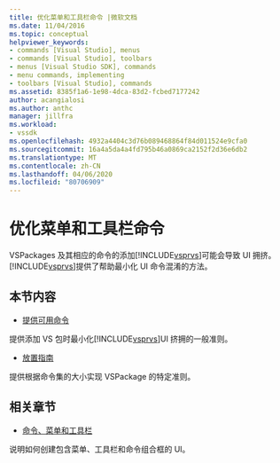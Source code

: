 ```yaml
---
title: 优化菜单和工具栏命令 |微软文档
ms.date: 11/04/2016
ms.topic: conceptual
helpviewer_keywords:
- commands [Visual Studio], menus
- commands [Visual Studio], toolbars
- menus [Visual Studio SDK], commands
- menu commands, implementing
- toolbars [Visual Studio], commands
ms.assetid: 8385f1a6-1e98-4dca-83d2-fcbed7177242
author: acangialosi
ms.author: anthc
manager: jillfra
ms.workload:
- vssdk
ms.openlocfilehash: 4932a4404c3d76b089468864f84d011524e9cfa0
ms.sourcegitcommit: 16a4a5da4a4fd795b46a0869ca2152f2d36e6db2
ms.translationtype: MT
ms.contentlocale: zh-CN
ms.lasthandoff: 04/06/2020
ms.locfileid: "80706909"
---
```

# <a name="optimizing-menu-and-toolbar-commands"></a>优化菜单和工具栏命令
VSPackages 及其相应的命令的添加[!INCLUDE[vsprvs](../../code-quality/includes/vsprvs_md.md)]可能会导致 UI 拥挤。 [!INCLUDE[vsprvs](../../code-quality/includes/vsprvs_md.md)]提供了帮助最小化 UI 命令混淆的方法。

## <a name="in-this-section"></a>本节内容
- [提供可用命令](../../extensibility/internals/making-commands-available.md)

 提供添加 VS 包时最小化[!INCLUDE[vsprvs](../../code-quality/includes/vsprvs_md.md)]UI 挤拥的一般准则。

- [放置指南](../../extensibility/internals/command-placement-guidelines.md)

 提供根据命令集的大小实现 VSPackage 的特定准则。

## <a name="related-sections"></a>相关章节
- [命令、菜单和工具栏](../../extensibility/internals/commands-menus-and-toolbars.md)

 说明如何创建包含菜单、工具栏和命令组合框的 UI。

